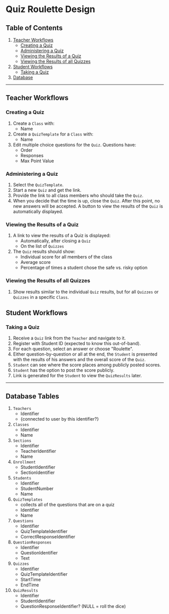 # Quiz Roulette Design

## Table of Contents

1. [Teacher Workflows](#teacher-workflows)
    - [Creating a Quiz](#creating-a-quiz)
    - [Administering a Quiz](#administering-a-quiz)
    - [Viewing the Results of a Quiz](#viewing-the-results-of-a-quiz)
    - [Viewing the Results of all Quizzes](#viewing-the-results-of-all-quizzes)
1. [Student Workflows](#student-workflows)
    - [Taking a Quiz](#taking-a-quiz)
1. [Database](#database-tables)

---

## Teacher Workflows

### Creating a Quiz

1. Create a `Class` with:
    - Name
1. Create a `QuizTemplate` for a `Class` with:
    - Name
1. Edit multiple choice questions for the `Quiz`. Questions have:
    - Order
    - Responses
    - Max Point Value

### Administering a Quiz

1. Select the `QuizTemplate`.
1. Start a new `Quiz` and get the link.
1. Provide the link to all class members who should take the `Quiz`.
1. When you decide that the time is up, close the `Quiz`. After this point, no new answers will be accepted. A button to view the results of the `Quiz` is automatically displayed.

### Viewing the Results of a Quiz

1. A link to view the results of a Quiz is displayed:
    - Automatically, after closing a `Quiz`
    - On the list of `Quizzes`
1. The `Quiz` results should show:
    - Individual score for all members of the class
    - Average score
    - Percentage of times a student chose the safe vs. risky option

### Viewing the Results of all Quizzes

1. Show results similar to the individual `Quiz` results, but for all `Quizzes` or `Quizzes` in a specific `Class`.

## Student Workflows

### Taking a Quiz

1. Receive a `Quiz` link from the `Teacher` and navigate to it.
1. Register with Student ID (expected to know this out-of-band).
1. For each question, select an answer or choose "Roulette".
1. Either question-by-question or all at the end, the `Student` is presented with the results of his answers and the overall score of the `Quiz`.
1. `Student` can see where the score places among publicly posted scores.
1. `Student` has the option to post the score publicly.
1. Link is generated for the `Student` to view the `QuizResults` later.

---

## Database Tables

1. `Teachers`
    - Identifier
    - {connected to user by this identifier?}
1. `Classes`
    - Identifier
    - Name
1. `Sections`
    - Identifier
    - TeacherIdentifier
    - Name
1. `Enrollment`
    - StudentIdentifier
    - SectionIdentifier
1. `Students`
    - Identifier
    - StudentNumber
    - Name
1. `QuizTemplates`
    - collects all of the questions that are on a quiz
    - Identifier
    - Name
1. `Questions`
    - Identifier
    - QuizTemplateIdentifier
    - CorrectResponseIdentifier
1. `QuestionResponses`
    - Identifier
    - QuestionIdentifier
    - Text
1. `Quizzes`
    - Identifier
    - QuizTemplateIdentifier
    - StartTime
    - EndTime
1. `QuizResults`
    - Identifier
    - StudentIdentifier
    - QuestionResponseIdentifier? (NULL = roll the dice)
